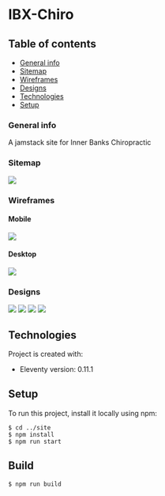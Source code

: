 # IBX-Chiro
## Table of contents
* [General info](#general-info)
* [Sitemap](#sitemap)
* [Wireframes](#wireframes)
* [Designs](#designs)
* [Technologies](#technologies)
* [Setup](#setup)


### General info
A jamstack site for Inner Banks Chiropractic

### Sitemap
![](sitemap/ibx-chiro-sitemap.png)

### Wireframes
#### Mobile
![](wireframes/ibc-mobile-wireframe.png)

#### Desktop
![](wireframes/ibc-desktop-wireframe.png)

### Designs
![](designs/home.jpg)
![](designs/about.jpg)
![](designs/schedule.jpg)
![](designs/contact.jpg)

## Technologies
Project is created with:
* Eleventy version: 0.11.1
	
## Setup
To run this project, install it locally using npm:

```
$ cd ../site
$ npm install
$ npm run start
```

## Build

```
$ npm run build
```
